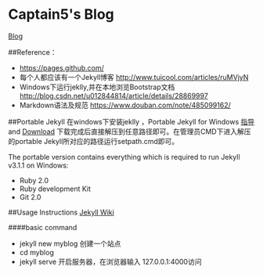 # Captain5's Blog
[Blog](http://captain5.github.io/)


##Reference：
* https://pages.github.com/
* 每个人都应该有一个Jekyll博客
http://www.tuicool.com/articles/ruMVjyN
* Windows下运行jeklly,并在本地浏览Bootstrap文档
http://blog.csdn.net/u012844814/article/details/28869997
* Markdown语法及规范 https://www.douban.com/note/485099162/

##Portable Jekyll
  在windows下安装jeklly ，Portable Jekyll for Windows
  [指导](http://www.madhur.co.in/blog/2013/07/20/buildportablejekyll.html) and [Download](https://github.com/madhur/PortableJekyll/archive/master.zip)
下载完成后直接解压到任意路径即可。在管理员CMD下进入解压的portable Jekyll所对应的路径运行setpath.cmd即可。

The portable version contains everything which is required to run Jekyll v3.1.1 on Windows:
* Ruby 2.0
* Ruby development Kit
* Git 2.0

##Usage Instructions
[Jekyll Wiki](https://github.com/madhur/PortableJekyll/wiki)

####basic command
* jekyll new myblog  创建一个站点
* cd myblog
* jekyll serve  开启服务器，在浏览器输入 127.0.0.1:4000访问

